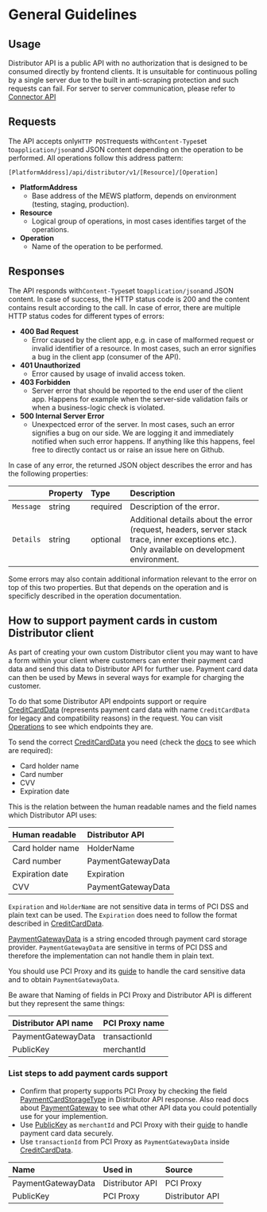 # General Guidelines

## Usage  <a id="Usage"></a>

Distributor API is a public API with no authorization that is designed to be consumed directly by frontend clients. It is unsuitable for continuous polling by a single server due to the built in anti-scraping protection and such requests can fail. For server to server communication, please refer to [Connector API](https://mews-systems.gitbook.io/connector-api/)

## Requests  <a id="requests"></a>

The API accepts only`HTTP POST`requests with`Content-Type`set to`application/json`and JSON content depending on the operation to be performed. All operations follow this address pattern:

```text
[PlatformAddress]/api/distributor/v1/[Resource]/[Operation]
```

* **PlatformAddress**
  * Base address of the MEWS platform, depends on environment \(testing, staging, production\).
* **Resource**
  * Logical group of operations, in most cases identifies target of the operations.
* **Operation**
  * Name of the operation to be performed.

## Responses  <a id="responses"></a>

The API responds with`Content-Type`set to`application/json`and JSON content. In case of success, the HTTP status code is 200 and the content contains result according to the call. In case of error, there are multiple HTTP status codes for different types of errors:

* **400 Bad Request**
  * Error caused by the client app, e.g. in case of malformed request or invalid identifier of a resource. In most cases, such an error signifies a bug in the client app \(consumer of the API\).
* **401 Unauthorized**
  * Error caused by usage of invalid access token.
* **403 Forbidden**
  * Server error that should be reported to the end user of the client app. Happens for example when the server-side validation fails or when a business-logic check is violated.
* **500 Internal Server Error**
  * Unexpectced error of the server. In most cases, such an error signifies a bug on our side. We are logging it and immediately notified when such error happens. If anything like this happens, feel free to directly contact us or raise an issue here on Github.

In case of any error, the returned JSON object describes the error and has the following properties:

|  | Property | Type | Description |
| :--- | :--- | :--- | :--- |
| `Message` | string | required | Description of the error. |
| `Details` | string | optional | Additional details about the error \(request, headers, server stack trace, inner exceptions etc.\). Only available on development environment. |

Some errors may also contain additional information relevant to the error on top of this two properties. But that depends on the operation and is specificly described in the operation documentation.

## How to support payment cards in custom Distributor client

As part of creating your own custom Distributor client you may want to have a form within your client where customers can enter their payment card data and send this data to Distributor API for further use. Payment card data can then be used by Mews in several ways for example for charging the customer.

To do that some Distributor API endpoints support or require [CreditCardData](operations.md#creditcarddata) (represents payment card data with name `CreditCardData` for legacy and compatibility reasons) in the request. You can visit [Operations](operations.md) to see which endpoints they are.

To send the correct [CreditCardData](operations.md#creditcarddata) you need (check the [docs](operations.md#creditcarddata) to see which are required):
* Card holder name
* Card number
* CVV
* Expiration date

This is the relation between the human readable names and the field names which Distributor API uses:

| Human readable      | Distributor API       |
| :------------------ | :-------------------- |
| Card holder name    | HolderName            |
| Card number         | PaymentGatewayData    |
| Expiration date     | Expiration            |
| CVV                 | PaymentGatewayData    |

`Expiration` and `HolderName` are not sensitive data in terms of PCI DSS and plain text can be used. The `Expiration` does need to follow the format described in [CreditCardData](operations.md#creditcarddata).

[PaymentGatewayData](payment-gateway-data.md) is a string encoded through payment card storage provider. `PaymentGatewayData` are sensitive in terms of PCI DSS and therefore the implementation can not handle them in plain text. 

You should use PCI Proxy and its [guide](https://docs.pci-proxy.com/collect-and-store-cards/capture-iframes) to handle the card sensitive data and to obtain `PaymentGatewayData`.

Be aware that Naming of fields in PCI Proxy and Distributor API is different but they represent the same things:

| Distributor API name | PCI Proxy name |
| :-----------------   | :------------  |
| PaymentGatewayData   | transactionId  |
| PublicKey            | merchantId     |

### List steps to add payment cards support
* Confirm that property supports PCI Proxy by checking the field [PaymentCardStorageType](operations.md#payment-gateway) in Distributor API response. Also read docs about [PaymentGateway](operations.md#payment-gateway) to see what other API data you could potentially use for your implemention.
* Use [PublicKey](operations.md#payment-gateway) as `merchantId` and PCI Proxy with their [guide](https://docs.pci-proxy.com/collect-and-store-cards/capture-iframes) to handle payment card data securely.
* Use `transactionId` from PCI Proxy as `PaymentGatewayData` inside [CreditCardData](operations.md#creditcarddata). 

| Name               | Used in         | Source          |
| :----------------- | :------------   | :-----          |
| PaymentGatewayData | Distributor API | PCI Proxy       |
| PublicKey          | PCI Proxy       | Distributor API |

